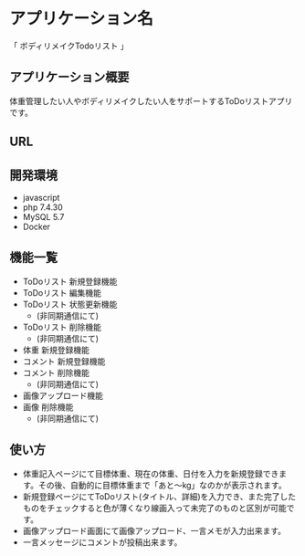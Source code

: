# アプリケーション名 
「 ボディリメイクTodoリスト 」

## アプリケーション概要
体重管理したい人やボディリメイクしたい人をサポートするToDoリストアプリです。

## URL 

## 開発環境
* javascript
* php 7.4.30
* MySQL 5.7
* Docker

## 機能一覧
* ToDoリスト 新規登録機能
* ToDoリスト 編集機能
* ToDoリスト 状態更新機能 
  * (非同期通信にて)
* ToDoリスト 削除機能
  * (非同期通信にて)
* 体重 新規登録機能
* コメント 新規登録機能 
* コメント 削除機能
  * (非同期通信にて)
* 画像アップロード機能
* 画像 削除機能
  * (非同期通信にて)

## 使い方
* 体重記入ページにて目標体重、現在の体重、日付を入力を新規登録できます。その後、自動的に目標体重まで「あと〜kg」なのかが表示されます。
 * 新規登録ページにてToDoリスト(タイトル、詳細)を入力でき、また完了したものをチェックすると色が薄くなり線画入って未完了のものと区別が可能です。
 * 画像アップロード画面にて画像アップロード、一言メモが入力出来ます。
 * 一言メッセージにコメントが投稿出来ます。